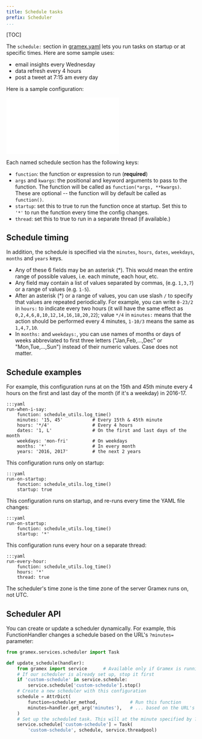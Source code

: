 ```yaml
---
title: Schedule tasks
prefix: Scheduler
...
```


[TOC]

The `schedule:` section in [gramex.yaml](gramex.yaml.source) lets you run tasks on
startup or at specific times. Here are some sample uses:

- email insights every Wednesday
- data refresh every 4 hours
- post a tweet at 7:15 am every day

Here is a sample configuration:

<iframe frameborder="0" src="gramex.yaml.source"></iframe>

Each named schedule section has the following keys:

- `function`: the function or expression to run (<strong>required</strong>)
- `args` and `kwargs`: the positional and keyword arguments to pass to the
  function. The function will be called as `function(*args, **kwargs)`. These
  are optional -- the function will by default be called as `function()`.
- `startup`: set this to true to run the function once at startup.
  Set this to `'*'` to run the function every time the config changes.
- `thread`: set this to true to run in a separate thread (if available.)

## Schedule timing

In addition, the schedule is specified via the `minutes`, `hours`, `dates`, `weekdays`, `months` and `years` keys.

- Any of these 6 fields may be an asterisk (*). This would mean the entire range
  of possible values, i.e. each minute, each hour, etc.
- Any field may contain a list of values separated by commas, (e.g. `1,3,7`) or
  a range of values (e.g. `1-5`).
- After an asterisk (*) or a range of values, you can use slash `/` to specify
  that values are repeated periodically. For example, you can write `0-23/2` in
  `hours:` to indicate every two hours (it will have the same effect as
  `0,2,4,6,8,10,12,14,16,18,20,22`); value `*/4` in `minutes:` means that the
  action should be performed every 4 minutes, `1-10/3` means the same as
  `1,4,7,10`.
- In `months:` and `weekdays:`, you can use names of months or days of weeks
  abbreviated to first three letters ("Jan,Feb,...,Dec" or "Mon,Tue,...,Sun")
  instead of their numeric values. Case does not matter.

## Schedule examples

For example, this configuration runs at on the 15th and 45th minute every 4 hours
on the first and last day of the month (if it's a weekday) in 2016-17.

    :::yaml
    run-when-i-say:
        function: schedule_utils.log_time()
        minutes: '15, 45'           # Every 15th & 45th minute
        hours: '*/4'                # Every 4 hours
        dates: '1, L'               # On the first and last days of the month
        weekdays: 'mon-fri'         # On weekdays
        months: '*'                 # In every month
        years: '2016, 2017'         # the next 2 years

This configuration runs only on startup:

    :::yaml
    run-on-startup:
        function: schedule_utils.log_time()
        startup: true

This configuration runs on startup, and re-runs every time the YAML file changes:

    :::yaml
    run-on-startup:
        function: schedule_utils.log_time()
        startup: '*'

This configuration runs every hour on a separate thread:

    :::yaml
    run-every-hour:
        function: schedule_utils.log_time()
        hours: '*'
        thread: true

The scheduler's time zone is the time zone of the server Gramex runs on, not UTC.

## Scheduler API

You can create or update a scheduler dynamically. For example, this
FunctionHandler changes a schedule based on the URL's `?minutes=` parameter:

```python
from gramex.services.scheduler import Task

def update_schedule(handler):
    from gramex import service      # Available only if Gramex is running
    # If our scheduler is already set up, stop it first
    if 'custom-schedule' in service.schedule:
        service.schedule['custom-schedule'].stop()
    # Create a new scheduler with this configuration
    schedule = AttrDict(
        function=scheduler_method,            # Run this function
        minutes=handler.get_arg('minutes'),   # ... based on the URL's ?minutes=
    )
    # Set up the scheduled task. This will at the minute specified by ?minutes=
    service.schedule['custom-schedule'] = Task(
        'custom-schedule', schedule, service.threadpool)
```
